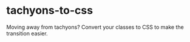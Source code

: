 # tachyons-to-css
Moving away from tachyons? Convert your classes to CSS to make the transition easier.
